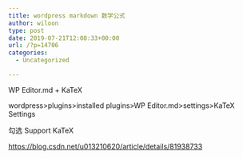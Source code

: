 ```yaml
---
title: wordpress markdown 数学公式
author: wiloon
type: post
date: 2019-07-21T12:08:33+00:00
url: /?p=14706
categories:
  - Uncategorized

---
```

WP Editor.md + KaTeX
  
wordpress>plugins>installed plugins>WP Editor.md>settings>KaTeX Settings
  
勾选 Support KaTeX

https://blog.csdn.net/u013210620/article/details/81938733